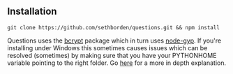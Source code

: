 ## Installation

`git clone https://github.com/sethborden/questions.git && npm install`

Questions uses the [bcrypt](https://github.com/ncb000gt/node.bcrypt.js) package
which in turn uses [node-gyp](https://github.com/nodejs/node-gyp).  If you're
installing under Windows this sometimes causes issues which can be resolved
(sometimes) by making sure that you have your PYTHONHOME variable pointing to
the right folder.  Go [here](https://futurestud.io/blog/how-to-build-nodegyp-to-run-bcrypt-on-windows) for a more in depth
explanation.
